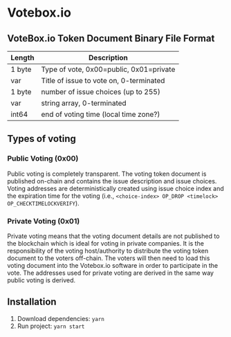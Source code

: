 # Votebox.io

## VoteBox.io Token Document Binary File Format

| Length | Description                                |
| ------ | ------------------------------------------ |
| 1 byte | Type of vote, 0x00=public, 0x01=private    |
| var    | Title of issue to vote on, 0-terminated    |
| 1 byte | number of issue choices (up to 255)        |
| var    | string array, 0-terminated                 |
| int64  | end of voting time (local time zone?)      |

## Types of voting

### Public Voting (0x00)

Public voting is completely transparent.  The voting token document is published on-chain and contains the issue description and issue choices.  Voting addresses are deterministically created using issue choice index and the expiration time for the voting (i.e., `<choice-index> OP_DROP <timelock> OP_CHECKTIMELOCKVERIFY`).

### Private Voting (0x01)

Private voting means that the voting document details are not published to the blockchain which is ideal for voting in private companies.  It is the responsibility of the voting host/authority to distribute the voting token document to the voters off-chain.  The voters will then need to load this voting document into the Votebox.io software in order to participate in the vote.  The addresses used for private voting are derived in the same way public voting is derived.

## Installation

1. Download dependencies: `yarn`
2. Run project: `yarn start`
